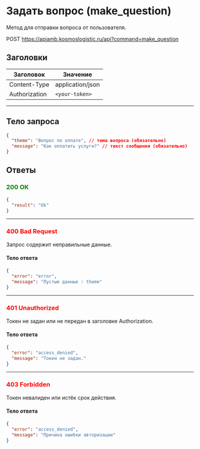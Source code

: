 # Задать вопрос (make_question)

Метод для отправки вопроса от пользователя.

POST https://apiamb.kosmoslogistic.ru/api?command=make_question

## Заголовки

| Заголовок     | Значение         |
|---------------|------------------|
| Content-Type  | application/json |
| Authorization | `<your-token>`   |

---

## Тело запроса

```json
{
  "theme": "Вопрос по оплате", // тема вопроса (обязательно)
  "message": "Как оплатить услуги?" // текст сообщения (обязательно)
}
```

## Ответы

### <span style="color: green;">200 OK</span>

```json
{
  "result": "Ok"
}
```

---

### <span style="color: red;">400 Bad Request</span>
Запрос содержит неправильные данные.
#### Тело ответа
```json
{
  "error": "error",
  "message": "Пустые данные : theme"
}
```

---

### <span style="color: red;">401 Unauthorized</span>
Токен не задан или не передан в заголовке Authorization.
#### Тело ответа
```json
{
  "error": "access_denied",
  "message": "Токен не задан."
}
```

---

### <span style="color: red;">403 Forbidden</span>
Токен невалиден или истёк срок действия.
#### Тело ответа
```json
{
  "error": "access_denied",
  "message": "Причина ошибки авторизации"
}
```